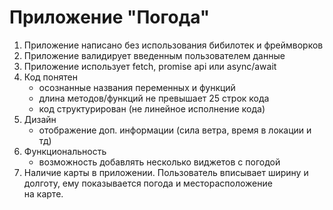 # Приложение "Погода"

1. Приложение написано без использования бибилотек и фреймворков
2. Приложение валидирует введенным пользователем данные
3. Приложение использует fetch, promise api или async/await
4. Код понятен
    - осознанные названия переменных и функций <br>
    - длина методов/функций не превышает 25 строк кода <br>
    - код структурирован (не линейное исполнение кода) <br>
5. Дизайн <br>
    - отображение доп. информации (сила ветра, время в локации и тд) <br>
6. Функциональность <br>
    - возможность добавлять несколько виджетов с погодой <br>
7. Наличие карты в приложении. Пользователь вписывает ширину и долготу, ему показывается погода и месторасположение <br>
   на карте.
